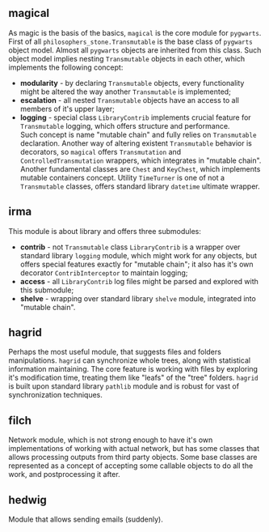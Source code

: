 magical
-------
As magic is the basis of the basics, ``magical`` is the core module for ``pygwarts``. First of all ``philosophers_stone.Transmutable`` is the base class of ``pygwarts`` object model. Almost all ``pygwarts`` objects are inherited from this class. Such object model implies nesting ``Transmutable`` objects in each other, which implements the following concept:
<br>
* <b>modularity</b> - by declaring ``Transmutable`` objects, every functionality might be altered the way another ``Transmutable`` is implemented;
* <b>escalation</b> - all nested ``Transmutable`` objects have an access to all members of it's upper layer;
* <b>logging</b> - special class ``LibraryContrib`` implements crucial feature for ``Transmutable`` logging, which offers structure and performance.
<br>Such concept is name "mutable chain" and fully relies on ``Transmutable`` declaration. Another way of altering existent ``Transmutable`` behavior is decorators, so ``magical`` offers ``Transmutation`` and ``ControlledTransmutation`` wrappers, which integrates in "mutable chain". Another fundamental classes are ``Chest`` and ``KeyChest``, which implements mutable containers concept. Utility ``TimeTurner`` is one of not a ``Transmutable`` classes, offers standard library ``datetime`` ultimate wrapper.

irma
----
This module is about library and offers three submodules:
<br>
* <b>contrib</b> - not ``Transmutable`` class ``LibraryContrib`` is a wrapper over standard library ``logging`` module, which might work for any objects,
but offers special features exactly for "mutable chain"; it also has it's own decorator ``ContribInterceptor`` to maintain logging;
* <b>access</b> - all ``LibraryContrib`` log files might be parsed and explored with this submodule;
* <b>shelve</b> - wrapping over standard library ``shelve`` module, integrated into "mutable chain".

hagrid
------
Perhaps the most useful module, that suggests files and folders manipulations. ``hagrid`` can synchronize whole trees, along with statistical information maintaining.
The core feature is working with files by exploring it's modification time, treating them like "leafs" of the "tree" folders. ``hagrid`` is built upon standard library
``pathlib`` module and is robust for vast of synchronization techniques.

filch
-----
Network module, which is not strong enough to have it's own implementations of working with actual network, but has some classes that allows processing outputs from third party objects.
Some base classes are represented as a concept of accepting some callable objects to do all the work, and postprocessing it after.

hedwig
------
Module that allows sending emails (suddenly).